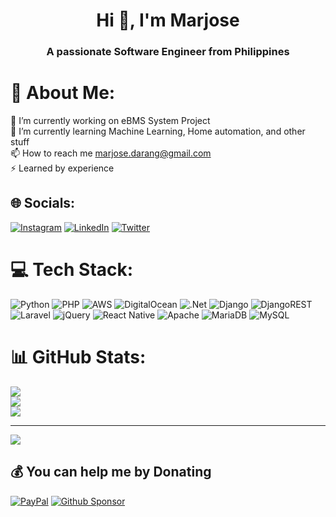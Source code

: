 <h1 align="center">Hi 👋, I'm Marjose</h1>
<h3 align="center">A passionate Software Engineer from Philippines</h3>

# 💫 About Me:
🔭 I’m currently working on eBMS System Project<br>🌱 I’m currently learning Machine Learning, Home automation, and other stuff<br>📫 How to reach me marjose.darang@gmail.com<br>⚡ Learned by experience


## 🌐 Socials:
[![Instagram](https://img.shields.io/badge/Instagram-%23E4405F.svg?logo=Instagram&logoColor=white)](https://instagram.com/marjose_darang) [![LinkedIn](https://img.shields.io/badge/LinkedIn-%230077B5.svg?logo=linkedin&logoColor=white)](https://linkedin.com/in/josie-darang) [![Twitter](https://img.shields.io/badge/Twitter-%231DA1F2.svg?logo=Twitter&logoColor=white)](https://twitter.com/marjose_darang) 

# 💻 Tech Stack:
![Python](https://img.shields.io/badge/python-3670A0?style=for-the-badge&logo=python&logoColor=ffdd54) ![PHP](https://img.shields.io/badge/php-%23777BB4.svg?style=for-the-badge&logo=php&logoColor=white) ![AWS](https://img.shields.io/badge/AWS-%23FF9900.svg?style=for-the-badge&logo=amazon-aws&logoColor=white) ![DigitalOcean](https://img.shields.io/badge/DigitalOcean-%230167ff.svg?style=for-the-badge&logo=digitalOcean&logoColor=white) ![.Net](https://img.shields.io/badge/.NET-5C2D91?style=for-the-badge&logo=.net&logoColor=white) ![Django](https://img.shields.io/badge/django-%23092E20.svg?style=for-the-badge&logo=django&logoColor=white) ![DjangoREST](https://img.shields.io/badge/DJANGO-REST-ff1709?style=for-the-badge&logo=django&logoColor=white&color=ff1709&labelColor=gray) ![Laravel](https://img.shields.io/badge/laravel-%23FF2D20.svg?style=for-the-badge&logo=laravel&logoColor=white) ![jQuery](https://img.shields.io/badge/jquery-%230769AD.svg?style=for-the-badge&logo=jquery&logoColor=white) ![React Native](https://img.shields.io/badge/react_native-%2320232a.svg?style=for-the-badge&logo=react&logoColor=%2361DAFB) ![Apache](https://img.shields.io/badge/apache-%23D42029.svg?style=for-the-badge&logo=apache&logoColor=white) ![MariaDB](https://img.shields.io/badge/MariaDB-003545?style=for-the-badge&logo=mariadb&logoColor=white) ![MySQL](https://img.shields.io/badge/mysql-%2300f.svg?style=for-the-badge&logo=mysql&logoColor=white)
# 📊 GitHub Stats:
![](https://github-readme-stats.vercel.app/api?username=MarJose123&theme=dark&hide_border=true&include_all_commits=true&count_private=true)<br/>
![](https://github-readme-streak-stats.herokuapp.com/?user=MarJose123&theme=dark&hide_border=true)<br/>
![](https://github-readme-stats.vercel.app/api/top-langs/?username=MarJose123&theme=dark&hide_border=true&include_all_commits=true&count_private=true&layout=compact)

---
[![](https://visitcount.itsvg.in/api?id=MarJose123&icon=0&color=0)](https://visitcount.itsvg.in)

  ## 💰 You can help me by Donating
  [![PayPal](https://img.shields.io/badge/PayPal-00457C?style=for-the-badge&logo=paypal&logoColor=white)](https://paypal.me/whoami213) 
  [![Github Sponsor](https://img.shields.io/static/v1?label=Sponsor&message=%E2%9D%A4&logo=GitHub&style=for-the-badge&link=https://github.com/sponsors/MarJose123)](https://github.com/sponsors/MarJose123) 
  
  <!-- Proudly created with GPRM ( https://gprm.itsvg.in ) -->
  
